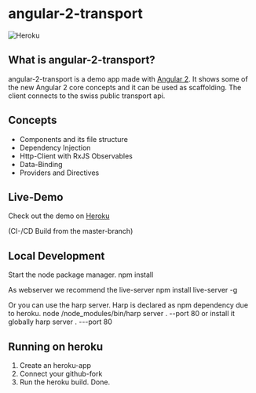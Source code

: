 # angular-2-transport
![Heroku](https://heroku-badge.herokuapp.com/?app=angular-2-transport)

## What is angular-2-transport?
angular-2-transport is a demo app made with [Angular 2](http://wwww.angular.io). It shows some of the new Angular 2 core concepts and it can be used as scaffolding.
The client connects to the swiss public transport api.

## Concepts
* Components and its file structure
* Dependency Injection
* Http-Client with RxJS Observables
* Data-Binding
* Providers and Directives


## Live-Demo
Check out the demo on [Heroku](https://angular-2-transport.herokuapp.com)

(CI-/CD Build from the master-branch)

## Local Development
Start the node package manager.
    npm install

As webserver we recommend the live-server
    npm install live-server -g
    
Or you can use the harp server. Harp is declared as npm dependency due to heroku.
    node /node_modules/bin/harp server . --port 80
or install it globally
    harp server . ---port 80

## Running on heroku
1. Create an heroku-app
2. Connect your github-fork
3. Run the heroku build. Done.